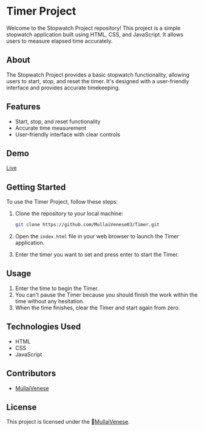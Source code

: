# Timer Project

Welcome to the Stopwatch Project repository! This project is a simple stopwatch application built using HTML, CSS, and JavaScript. It allows users to measure elapsed time accurately.

## About

The Stopwatch Project provides a basic stopwatch functionality, allowing users to start, stop, and reset the timer. It's designed with a user-friendly interface and provides accurate timekeeping.

## Features

- Start, stop, and reset functionality
- Accurate time measurement
- User-friendly interface with clear controls

## Demo

[Live](https://mullaivenese03.github.io/Timer-Project/)

## Getting Started

To use the Timer Project, follow these steps:

1. Clone the repository to your local machine:

   ```bash
   git clone https://github.com/MullaiVenese03/Timer.git
   ```
2. Open the `index.html` file in your web browser to launch the Timer application.
3. Enter the timer you want to set and press enter to start the Timer.

## Usage

1. Enter the time to begin the Timer.
2. You can't pause the Timer because you should finish the work within the time without any hesitation.
3. When the time finishes, clear the Timer and start again from zero.

## Technologies Used

- HTML
- CSS
- JavaScript

## Contributors

- [MullaiVenese](https://github.com/MullaiVenese03/)

## License

This project is licensed under the 🤍[MullaiVenese](https://github.com/MullaiVenese03/). 